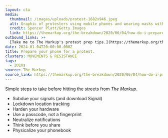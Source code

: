 ```yaml
---
layout: cta
media:
  thumbnail: /images/uploads/protest-1682x946.jpeg
  alt: Graphic of protesters using mobile phones and wearing masks with a red overlay filter.
  credit: Spencer Platt/Getty Images
  link: https://themarkup.org/the-breakdown/2020/06/04/how-do-i-prepare-my-phone-for-a-protest
outbound_links: >+
  [Take me to The Markup's protest prep tips.](https://themarkup.org/the-breakdown/2020/06/04/how-do-i-prepare-my-phone-for-a-protest)
date: 2024-01-04T20:00:00.000Z
title: Prepare your phone for a protest.
clusters: MOVEMENTS & RESISTANCE
tags:
  - 2010s
source: The Markup
source_link: https://themarkup.org/the-breakdown/2020/06/04/how-do-i-prepare-my-phone-for-a-protest
---
```

Simple steps to take before hitting the streets from _The Markup_.

- Subdue your signals (and download Signal)
- Lockdown location tracking
- Harden your hardware
- Use a passcode, not a fingerprint
- Neutralize notifications
- Think before you share
- Physicalize your phonebook
